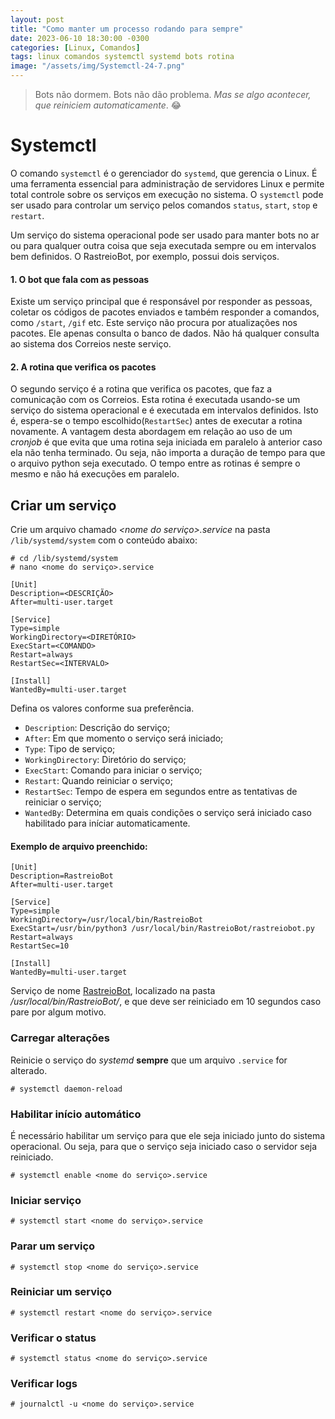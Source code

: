 ```yaml
---
layout: post
title: "Como manter um processo rodando para sempre"
date: 2023-06-10 18:30:00 -0300
categories: [Linux, Comandos]
tags: linux comandos systemctl systemd bots rotina
image: "/assets/img/Systemctl-24-7.png"
---
```


> Bots não dormem. Bots não dão problema. 
> *Mas se algo acontecer, que reiniciem automaticamente*. 😂

# Systemctl

O comando `systemctl` é o gerenciador do `systemd`, que gerencia o Linux. É uma ferramenta essencial para administração de servidores Linux e permite total controle sobre os serviços em execução no sistema. O `systemctl` pode ser usado para controlar um serviço pelos comandos `status`, `start`, `stop` e `restart`.

Um serviço do sistema operacional pode ser usado para manter bots no ar ou para qualquer outra coisa que seja executada sempre ou em intervalos bem definidos. O RastreioBot, por exemplo, possui dois serviços.

#### 1. O bot que fala com as pessoas

Existe um serviço principal que é responsável por responder as pessoas, coletar os códigos de pacotes enviados e também responder a comandos, como `/start`, `/gif` etc. Este serviço não procura por atualizações nos pacotes. Ele apenas consulta o banco de dados. Não há qualquer consulta ao sistema dos Correios neste serviço.

#### 2. A rotina que verifica os pacotes

O segundo serviço é a rotina que verifica os pacotes, que faz a comunicação com os Correios. Esta rotina é executada usando-se um serviço do sistema operacional e é executada em intervalos definidos. Isto é, espera-se o tempo escolhido(`RestartSec`) antes de executar a rotina novamente. A vantagem desta abordagem em relação ao uso de um *cronjob* é que evita que uma rotina seja iniciada em paralelo à anterior caso ela não tenha terminado. Ou seja, não importa a duração de tempo para que o arquivo python seja executado. O tempo entre as rotinas é sempre o mesmo e não há execuções em paralelo.

## Criar um serviço

Crie um arquivo chamado *\<nome do serviço\>.service* na pasta `/lib/systemd/system` com o conteúdo abaixo:

```shell
# cd /lib/systemd/system
# nano <nome do serviço>.service
```

```
[Unit]
Description=<DESCRIÇÃO>
After=multi-user.target

[Service]
Type=simple
WorkingDirectory=<DIRETÓRIO>
ExecStart=<COMANDO>
Restart=always
RestartSec=<INTERVALO>

[Install]
WantedBy=multi-user.target
```

Defina os valores conforme sua preferência.

- `Description`: Descrição do serviço; 
- `After`: Em que momento o serviço será iniciado;
- `Type`: Tipo de serviço;
- `WorkingDirectory`: Diretório do serviço;
- `ExecStart`: Comando para iniciar o serviço;
- `Restart`: Quando reiniciar o serviço;
- `RestartSec`: Tempo de espera em segundos entre as tentativas de reiniciar o serviço;
- `WantedBy`: Determina em quais condições o serviço será iniciado caso habilitado para iníciar automaticamente.

#### Exemplo de arquivo preenchido:

```
[Unit]
Description=RastreioBot
After=multi-user.target

[Service]
Type=simple
WorkingDirectory=/usr/local/bin/RastreioBot
ExecStart=/usr/bin/python3 /usr/local/bin/RastreioBot/rastreiobot.py
Restart=always
RestartSec=10

[Install]
WantedBy=multi-user.target
```

Serviço de nome [RastreioBot](#1-o-bot-que-fala-com-as-pessoas), localizado na pasta */usr/local/bin/RastreioBot/*, e que deve ser reiniciado em 10 segundos caso pare por algum motivo.

### Carregar alterações

Reinicie o serviço do *systemd* **sempre** que um arquivo `.service` for alterado.

```shell
# systemctl daemon-reload
```

### Habilitar início automático

É necessário habilitar um serviço para que ele seja iniciado junto do sistema operacional. Ou seja, para que o serviço seja iniciado caso o servidor seja reiniciado.

```shell
# systemctl enable <nome do serviço>.service
```

### Iniciar serviço

```shell
# systemctl start <nome do serviço>.service
```

### Parar um serviço

```shell
# systemctl stop <nome do serviço>.service
```

### Reiniciar um serviço
```shell
# systemctl restart <nome do serviço>.service
```

### Verificar o status
```shell
# systemctl status <nome do serviço>.service
```

### Verificar logs
```shell
# journalctl -u <nome do serviço>.service
```
